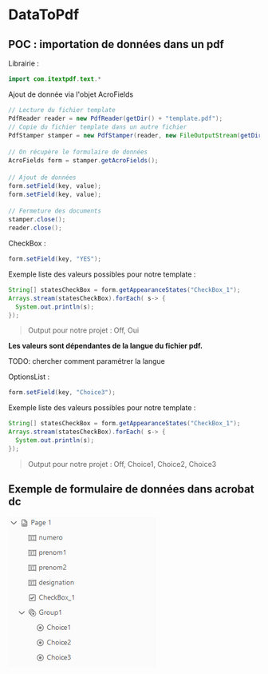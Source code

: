# DataToPdf

## POC : importation de données dans un pdf

Librairie :

```java
import com.itextpdf.text.*
```

Ajout de donnée via l'objet AcroFields

```java
// Lecture du fichier template
PdfReader reader = new PdfReader(getDir() + "template.pdf"); 
// Copie du fichier template dans un autre fichier
PdfStamper stamper = new PdfStamper(reader, new FileOutputStream(getDir() + "output.pdf")); 

// On récupère le formulaire de données
AcroFields form = stamper.getAcroFields(); 

// Ajout de données
form.setField(key, value);
form.setField(key, value);

// Fermeture des documents
stamper.close();
reader.close();
```

CheckBox :
```java
form.setField(key, "YES");
```
Exemple liste des valeurs possibles pour notre template :
```java
String[] statesCheckBox = form.getAppearanceStates("CheckBox_1");
Arrays.stream(statesCheckBox).forEach( s-> {
  System.out.println(s);
});
```
> Output pour notre projet : Off, Oui

**Les valeurs sont dépendantes de la langue du fichier pdf.**

TODO: chercher comment paramétrer la langue

OptionsList :
```java
form.setField(key, "Choice3");
```
Exemple liste des valeurs possibles pour notre template :
```java
String[] statesCheckBox = form.getAppearanceStates("CheckBox_1");
Arrays.stream(statesCheckBox).forEach( s-> {
  System.out.println(s);
});
```
> Output pour notre projet : Off, Choice1, Choice2, Choice3

## Exemple de formulaire de données dans acrobat dc

![Formulaire de données](formPDF.PNG)
